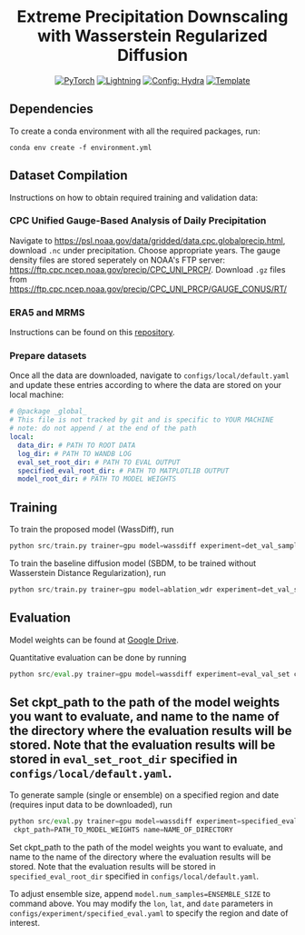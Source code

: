 <div align="center">

# Extreme Precipitation Downscaling with Wasserstein Regularized Diffusion
<a href="https://pytorch.org/get-started/locally/"><img alt="PyTorch" src="https://img.shields.io/badge/PyTorch-ee4c2c?logo=pytorch&logoColor=white"></a>
<a href="https://pytorchlightning.ai/"><img alt="Lightning" src="https://img.shields.io/badge/-Lightning-792ee5?logo=pytorchlightning&logoColor=white"></a>
<a href="https://hydra.cc/"><img alt="Config: Hydra" src="https://img.shields.io/badge/Config-Hydra-89b8cd"></a>
<a href="https://github.com/ashleve/lightning-hydra-template"><img alt="Template" src="https://img.shields.io/badge/-Lightning--Hydra--Template-017F2F?style=flat&logo=github&labelColor=gray"></a><br>
<!---
[![Paper](http://img.shields.io/badge/paper-arxiv.1001.2234-B31B1B.svg)](https://www.nature.com/articles/nature14539)
[![Conference](http://img.shields.io/badge/AnyConference-year-4b44ce.svg)](https://papers.nips.cc/paper/2020)
-->
</div>

## Dependencies
To create a conda environment with all the required packages, run:
```
conda env create -f environment.yml
```

## Dataset Compilation
Instructions on how to obtain required training and validation data: 
### CPC Unified Gauge-Based Analysis of Daily Precipitation
Navigate to https://psl.noaa.gov/data/gridded/data.cpc.globalprecip.html, download `.nc` under precipitation.
Choose appropriate years.
The gauge density files are stored seperately on NOAA's FTP server: https://ftp.cpc.ncep.noaa.gov/precip/CPC_UNI_PRCP/.
Download `.gz` files from https://ftp.cpc.ncep.noaa.gov/precip/CPC_UNI_PRCP/GAUGE_CONUS/RT/

### ERA5 and MRMS
Instructions can be found on this [repository](https://github.com/dossgollin-lab/climate-data).

### Prepare datasets
Once all the data are downloaded, navigate to `configs/local/default.yaml` and update these entries according to 
where the data are stored on your local machine: 
```yaml
# @package _global_
# This file is not tracked by git and is specific to YOUR MACHINE
# note: do not append / at the end of the path
local:
  data_dir: # PATH TO ROOT DATA
  log_dir: # PATH TO WANDB LOG
  eval_set_root_dir: # PATH TO EVAL OUTPUT
  specified_eval_root_dir: # PATH TO MATPLOTLIB OUTPUT
  model_root_dir: # PATH TO MODEL WEIGHTS
```

## Training
To train the proposed model (WassDiff), run
```python
python src/train.py trainer=gpu model=wassdiff experiment=det_val_sampler
```

To train the baseline diffusion model (SBDM, to be trained without Wasserstein Distance Regularization), run
```python
python src/train.py trainer=gpu model=ablation_wdr experiment=det_val_sampler
```

## Evaluation

Model weights can be found at
[Google Drive](https://drive.google.com/drive/folders/1mVHRyGTJDVZ_iS_yV0jVxmQs3bOkEoyB?usp=share_link).

Quantitative evaluation can be done by running 
```python
python src/eval.py trainer=gpu model=wassdiff experiment=eval_val_set ckpt_path=PATH_TO_MODEL_WEIGHTS name=NAME_OF_DIRECTORY
```
Set ckpt_path to the path of the model weights you want to evaluate, and name to the name of the directory 
where the evaluation results will be stored.
Note that the evaluation results will be stored in `eval_set_root_dir` specified in `configs/local/default.yaml`.
----------

To generate sample (single or ensemble) on a specified region and date (requires input data to be downloaded), run

```python
python src/eval.py trainer=gpu model=wassdiff experiment=specified_eval
 ckpt_path=PATH_TO_MODEL_WEIGHTS name=NAME_OF_DIRECTORY
```
Set ckpt_path to the path of the model weights you want to evaluate, and name to the name of the directory 
where the evaluation results will be stored.
Note that the evaluation results will be stored in `specified_eval_root_dir` specified in `configs/local/default.yaml`.

To adjust ensemble size, append `model.num_samples=ENSEMBLE_SIZE` to command above.
You may modify the `lon`, `lat`, and `date` parameters in `configs/experiment/specified_eval.yaml` 
to specify the region and date of interest.

[//]: # (run `python specify_eval.py`, and adjust `lon`, `lat`, and `date` parameters accordingly.)